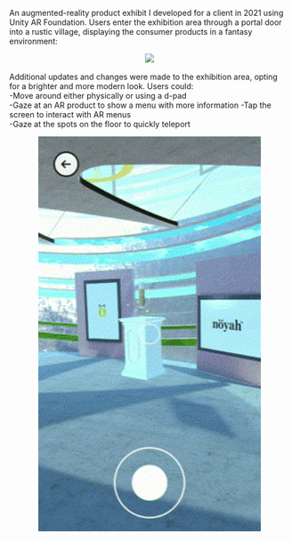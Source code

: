 An augmented-reality product exhibit I developed for a client in 2021 using Unity AR Foundation. Users enter the exhibition area through a portal door into a rustic village, displaying the consumer products in a fantasy environment:  

  
<p align="center">
  <img src="portaldemo4.gif" width="400">
</p>  

  
Additional updates and changes were made to the exhibition area, opting for a brighter and more modern look. Users could:  
-Move around either physically or using a d-pad  
-Gaze at an AR product to show a menu with more information 
-Tap the screen to interact with AR menus  
-Gaze at the spots on the floor to quickly teleport  


<p align="center">
  <img src="portaldemo2.gif" width="400">
</p>  

  
